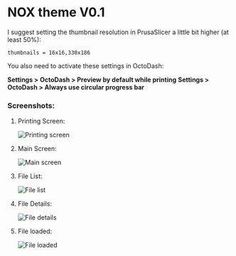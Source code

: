# NOX theme V0.1

I suggest setting the thumbnail resolution in PrusaSlicer a little bit higher (at least 50%):

```
thumbnails = 16x16,330x186
```

You also need to activate these settings in OctoDash:

**Settings > OctoDash > Preview by default while printing**
**Settings > OctoDash > Always use circular progress bar**

### Screenshots:

1. Printing Screen:

   ![Printing screen](screenshots/screenshot_printing.png)

2. Main Screen:

   ![Main screen](screenshots/screenshot_main-screen.png)

3. File List:

   ![File list](screenshots/screenshot_files.png)

4. File Details:

   ![File details](screenshots/screenshot_file.png)

5. File loaded:

   ![File loaded](screenshots/screenshot_file-loaded.png)
